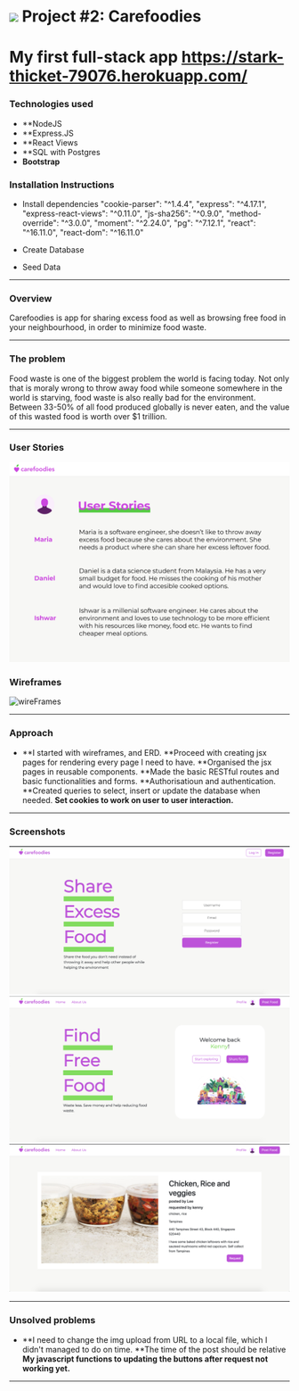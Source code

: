 # ![](https://ga-dash.s3.amazonaws.com/production/assets/logo-9f88ae6c9c3871690e33280fcf557f33.png) Project #2: Carefoodies

# My first full-stack app https://stark-thicket-79076.herokuapp.com/

### Technologies used

* **NodeJS
* **Express.JS
* **React Views
* **SQL with Postgres
* **Bootstrap**

### Installation Instructions

* Install dependencies
    "cookie-parser": "^1.4.4",
    "express": "^4.17.1",
    "express-react-views": "^0.11.0",
    "js-sha256": "^0.9.0",
    "method-override": "^3.0.0",
    "moment": "^2.24.0",
    "pg": "^7.12.1",
    "react": "^16.11.0",
    "react-dom": "^16.11.0"

* Create Database
* Seed Data
---

### Overview

Carefoodies is app for sharing excess food as well as browsing free food in your neighbourhood, in order to minimize food waste. 

---
### The problem

Food waste is one of the biggest problem the world is facing today. Not only that is moraly wrong to throw away food while someone somewhere in the world is starving, food waste is also really bad for the environment. Between 33-50% of all food produced globally is never eaten, and the value of this wasted food is worth over $1 trillion. 

---
### User Stories

![wireFrames](https://github.com/mau-dev/Carefoodies/blob/master/user-stories.png)


### Wireframes

![wireFrames](https://github.com/mau-dev/Carefoodies/blob/master/wireframes.png)

---

### Approach

* **I started with wireframes, and ERD.
 **Proceed with creating jsx pages for rendering every page I need to have.
 **Organised the jsx pages in reusable components.
 **Made the basic RESTful routes and basic functionalities and forms.
 **Authorisatioun and authentication. 
 **Created queries to select, insert or update the database when needed.
 **Set cookies to work on user to user interaction.**

---

### Screenshots

![wireFrames](https://github.com/mau-dev/Carefoodies/blob/master/landing-page.png)
![wireFrames](https://github.com/mau-dev/Carefoodies/blob/master/welcome-page.png)
![wireFrames](https://github.com/mau-dev/Carefoodies/blob/master/single-post.png)


---

### Unsolved problems

* **I need to change the img upload from URL to a local file, which I didn't managed to do on time.
**The time of the post should be relative
**My javascript functions to updating the buttons after request not working yet.**

---